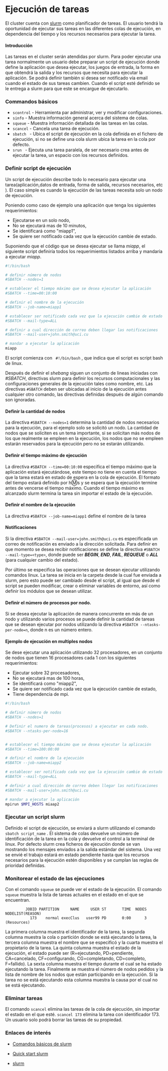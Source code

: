 # Ejecución de tareas

El cluster cuenta con [slurm](https://slurm.schedmd.com/) como planificador de tareas.  El usuario tendrá la oportunidad de ejecutar sus tareas en las diferentes colas de ejecución, en dependencia del tiempo y los recursos necesarios para ejecutar la tarea.

#### Introducción

Las tareas en el cluster serán atendidas por slurm. Para poder ejecutar una tarea normalmente un usuario debe preparar un script de ejecución donde define la aplicación que desea ejecutar, los juegos de entrada, la forma en que obtendrá la salida y los recursos que necesita para ejecutar la aplicación. Se podrá definir también si desea ser notificado vía email cuando el estado de sus tareas cambien. Cuando el script esté definido se le entrega a slurm para que este se encargue de ejecutarlo.


### Commandos básicos

* `scontrol` - Herramienta par administrar, ver y modificar configuraciones.
* `sinfo` - Muestra información general acerca del sistema de colas.
* `squeue` - Muestra información detallada de las tareas en las colas.
* `scancel` - Cancela una tarea de ejecución.
* `sbatch ` - Ubica el script de ejecución en la cola definida en el fichero de ejecución, si no se define una cola slurm ubica la tarea en la cola por defecto.
* `srun ` - Ejecuta una tarea paralela, de ser necesario crea antes de ejecutar la tarea,  un espacio con los recursos definidos.


### Definir script de ejecución

Un script de ejecución describe todo lo necesario para ejecutar una tarea(aplicación,datos de entrada, forma de salida, recursos necesarios, etc  ). El caso simple es cuando la ejecución de las tareas necesita solo un nodo de ejecución. 

Poniendo como caso de ejemplo una aplicación que tenga los siguientes requerimientos:

- Ejecutarse en un solo nodo,
- No se ejecutará mas de 10 minutos,
- Se identificará como "miapp1",
- Se quiere ser notificado cada vez que la ejecución cambie de estado.

Suponiendo que el código que se desea ejecutar se llama *miapp*, el siguiente script definiría todos los requerimientos listados arriba y mandaría a ejecutar *miapp*.

``` bash
#!/bin/bash

# definir número de nodos
#SBATCH --nodes=1

# establecer el tiempo máximo que se desea ejecutar la aplicación
#SBATCH --time=00:10:00

# definir el nombre de la ejecución
#SBATCH --job-name=miapp1

# establecer ser notificado cada vez que la ejecución cambie de estado
#SBATCH --mail-type=ALL

# definir a cual dirección de correo deben llegar las notificaciones
#SBATCH --mail-user=john.smith@uci.cu

# mandar a ejecutar la aplicación
miapp
```
El script comienza con ``` #!/bin/bash``` , que indica que el script es script bash de linux.

Después de definir el *shebang* siguen un conjunto de lineas iniciadas con *#SBATCH*, directivas slurm para definir los recursos computacionales y las configuraciones generales de la ejecución tales como nombre, etc. Las directivas  ```#SBATCH``` deben ser ubicadas al inicio de la ejecución antes cualquier otro comando, las directivas definidas después de algún comando son ignoradas. 

#### Definir la cantidad de nodos 

La directiva ```#SBATCH --nodes=1``` determina la cantidad de nodos necesarios para la ejecución, para el ejemplo solo se solicitó un nodo. La cantidad de nodos que se soliciten es un tema importante, si se solicitan más nodos de los que realmente se empleen en la ejecución, los nodos que no se empleen estarán reservados para la ejecución pero no se estarán utilizando.

#### Definir el tiempo máximo de ejecución 

La directiva ```#SBATCH --time=00:10:00``` especifica el tiempo máximo que la aplicación estará ejecutándose, este tiempo no tiene en cuenta el tiempo que la tarea estará en estado de espera en la cola de ejecución. El formato del tiempo estará definido por h:m:s y se espera que la ejecución termine antes de vencerse el tiempo máximo. Cuando el tiempo máximo es alcanzado slurm termina la tarea sin importar el estado de la ejecución.   

#### Definir el nombre de la ejecución

La directiva ```#SBATCH --job-name=miapp1``` define el nombre de la tarea

#### Notificaciones 

Si la directiva ```#SBATCH --mail-user=john.smith@uci.cu``` es especificada un correo de notificación es enviado a la dirección solicitada. Para definir en que momento se desea recibir notificaciones se define la directiva ```#SBATCH --mail-type=<type>```, donde <type> puede ser  ***BEGIN***, ***END***, ***FAIL***, ***REQUEUE*** o ***ALL*** (para cualquier cambio del estado).

Por último se especifica las operaciones que se desean ejecutar utilizando comandos linux. La tarea se inicia en la carpeta desde la cual fue enviada a slurm, pero esto puede ser cambiado desde el script, al igual que desde el script se pueden modificar, crear  o eliminar   variables de entorno, así como definir los módulos que se desean utilizar.

#### Definir el número de procesos por nodo.

Si se desea ejecutar la aplicación de manera concurrente en más de un nodo y utilizando varios procesos se puede definir la cantidad de tareas que se desean ejecutar por nodos utilizando la directiva ```#SBATCH --ntasks-per-node=n```, donde n es un número entero. 

#### Ejemplo de ejecución en multiples nodos

Se dese ejecutar una aplicación utilizando 32 procesadores, en un conjunto de nodos que tienen 16 procesadores cada 1 con los siguientes requerimientos:

- Ejecutar sobre 32 procesadores,
- No se ejecutará mas de 100 horas,
- Se identificará como "miapp2",
- Se quiere ser notificado cada vez que la ejecución cambie de estado,
- Tiene dependencia de mpi.

``` bash
#!/bin/bash

# definir número de nodos
#SBATCH --nodes=1

# Definir el numero de tareas(procesos) a ejecutar en cada nodo.
#SBATCH --ntasks-per-node=16


# establecer el tiempo máximo que se desea ejecutar la aplicación
#SBATCH --time=100:00:00

# definir el nombre de la ejecución
#SBATCH --job-name=miapp2

# establecer ser notificado cada vez que la ejecución cambie de estado
#SBATCH --mail-type=ALL

# definir a cual dirección de correo deben llegar las notificaciones
#SBATCH --mail-user=john.smith@uci.cu

# mandar a ejecutar la aplicación
mpirun $MPI_HOSTS miaap2
```

### Ejecutar un script slurm

Definido el script de ejecución, se enviará a slurm utilizando el comando ```sbatch script_name``` . El sistema de colas devuelve un número de identificación de la tarea en la cola y devuelve el control a la terminal de linux. Por defecto slurm crea ficheros de ejecución donde se van mostrando los mensajes enviados a la salida estándar del sistema. Una vez se envié el trabajo estará en estado pendiente hasta que los recursos necesarios para la ejecución estén disponibles y se cumplan las reglas de prioridad definidas. 

### Monitorear el estado de las ejecuciones

Con el comando ```squeue``` se  puede ver el estado de la ejecución. El comando ```squeue``` muestra la lista de tareas actuales en el estado en el que se encuentran.


             JOBID PARTITION     NAME     USER ST       TIME  NODES NODELIST(REASON)
               173    normal execClus   user99 PD       0:00      3 (Resources)


La primera columna muestra el identificador de la tarea,  la segunda columna muestra la cola o partición  donde se está ejecutando la tarea, la tercera columna muestra el  nombre que se especificó y la cuarta muestra el propietario de la tarea. La quinta columna muestra el estado de la ejecución, el estado puede ser (R=ejecutando, PD=pendiente, CA=cancelado, CF=configurando, CG=completando, CD=completo, F=fallido). La sexta columna muestra el tiempo durante el cual se ha estado ejecutando  la tarea. Finalmente se muestra el número de nodos pedidos y la lista de nombre de los nodos que están participando en la ejecución. Si la tarea no se está ejecutando esta columna muestra la causa por el cual no se está ejecutando.


### Eliminar tareas

El comando `scancel` elimina las tareas de la cola de ejecución, sin importar el estado en el que esté. `scancel 173` elimina la tarea con identificador 173. Un usuario solo podrá borrar las tareas de su propiedad.

### Enlaces de interés

 * [Comandos básicos de slurm](https://slurm.schedmd.com/pdfs/summary.pdf) 
 
 * [Quick start slurm]( https://slurm.schedmd.com/quickstart.html)

 * [slurm](https://slurm.schedmd.com/) 
 
 